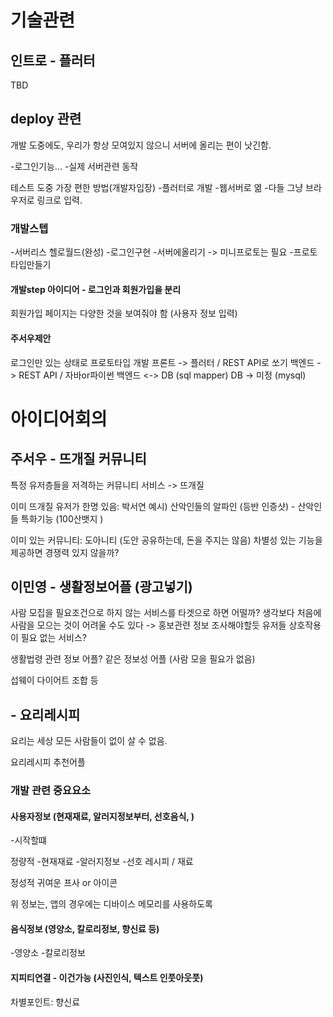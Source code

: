 # 기술관련

## 인트로 - 플러터
TBD

## deploy 관련
개발 도중에도, 우리가 항상 모여있지 않으니
서버에 올리는 편이 낫긴함.

-로그인기능...
-실제 서버관련 동작

테스트 도중 가장 편한 방법(개발자입장)
-플러터로 개발
-웹서버로 엶
-다들 그냥 브라우저로 링크로 입력.


### 개발스텝
-서버리스 헬로월드(완성)
-로그인구현
-서버에올리기 -> 미니프로토는 필요
-프로토타입만들기

#### 개발step 아이디어 - 로그인과 회원가입을 분리
회원가입 페이지는 다양한 것을 보여줘야 함 (사용자 정보 입력)


#### 주서우제안
로그인만 있는 상태로 프로토타입 개발
프론트 -> 플러터 / REST API로 쏘기
백엔드 -> REST API / 자바or파이썬
백엔드 <-> DB (sql mapper)
DB -> 미정 (mysql)

# 아이디어회의

## 주서우 - 뜨개질 커뮤니티

특정 유저층들을 저격하는 커뮤니티 서비스 -> 뜨개질

이미 뜨개질 유저가 한명 있음: 박서연
예시) 산악인들의 알파인 (등반 인증샷) - 산악인들 특화기능 (100산뱃지 )

이미 있는 커뮤니티: 도아니티 (도안 공유하는데, 돈을 주지는 않음)
차별성 있는 기능을 제공하면 경쟁력 있지 않을까?

## 이민영 - 생활정보어플 (광고넣기)
사람 모집을 필요조건으로 하지 않는 서비스를 타겟으로 하면 어떨까?
생각보다 처음에 사람을 모으는 것이 어려울 수도 있다 -> 홍보관련 정보 조사해야할듯
유저들 상호작용이 필요 없는 서비스?

생활법령 관련 정보 어플? 같은 정보성 어플
(사람 모을 필요가 없음)

섭웨이 다이어트 조합 등

## - 요리레시피
요리는 세상 모든 사람들이 없이 살 수 없음.

요리레시피 추천어플

### 개발 관련 중요요소

#### 사용자정보 (현재재료, 알러지정보부터, 선호음식, )
-시작할떄 

정량적
-현재재료
-알러지정보
-선호 레시피 / 재료

정성적
귀여운 프사 or 아이콘


위 정보는, 앱의 경우에는 디바이스 메모리를 사용하도록

#### 음식정보 (영양소, 칼로리정보, **향신료** 등)
-영양소
-칼로리정보

#### 지피티연결 - 이건가능 (사진인식, 텍스트 인풋아웃풋)

차별포인트: 향신료
